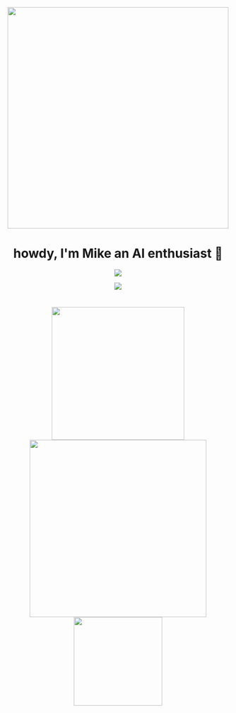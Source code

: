 <p align="center">
  <a href="https://github.com/molexai"><img width=500 src="https://github.com/user-attachments/assets/dd168b45-35e3-455d-94be-e8215621e602"></a>
</p>

<h1 align="center">
  howdy, I'm Mike an AI enthusiast 👋
</h1> 

<p align="center">
  <img src="https://github-readme-streak-stats.herokuapp.com/?user=drkostas&theme=gotham"/>
</p>
<p align="center">
  <img src="https://skillicons.dev/icons?i=java,ts,py,rust,c,docker,git,github,githubactions,gitlab,gradle,kubernetes,linux"/>
</p>

<h1></h1>
<p align="center">
  <a href="https://github.com/MichaelTheChef/me"><img width=300 src="https://github.com/user-attachments/assets/44d57659-aec1-4d51-b58f-519c98fc46b8"></a>
  <a href="https://github.com/MichaelTheChef/me"><img width=400 src="https://github.com/user-attachments/assets/0b0e834c-62ff-4977-aa44-6d16129ef638"></a>
  <a href="https://github.com/MichaelTheChef/me"><img width=200 src="https://github.com/user-attachments/assets/a21ffe96-4574-4654-bcb7-2f0a6f056d28"></a>
</p>



